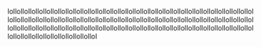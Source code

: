 lollollollollollollollollollollollollollollollollollollollollollollollollollollollollollollollollollollollollollollollollollollollollollollollollollollollollollollollollollollollollollollollollollollollollollollollollollollollollollollollollollollollollollollollollollollollollollollollollollollollollollollollollollollollollollollol
